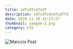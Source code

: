 ```yaml
---
title: sdfsdfsdfsdf
description: sdfsdfsdsdfsdffd
date: 2020-11-20 12:23:27
thumbnail: imagem-2.png
category: CSS
---
```

![Marccio Post](/assets/img/imagem-2.png)
